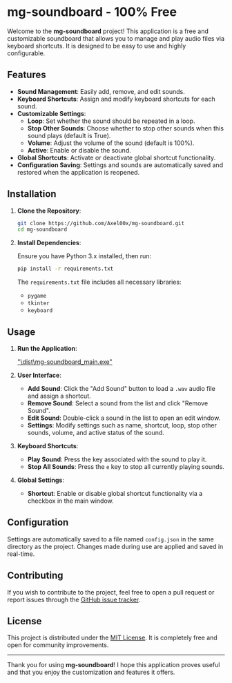 # mg-soundboard - 100% Free

Welcome to the **mg-soundboard** project! This application is a free and customizable soundboard that allows you to manage and play audio files via keyboard shortcuts. It is designed to be easy to use and highly configurable.

## Features

- **Sound Management**: Easily add, remove, and edit sounds.
- **Keyboard Shortcuts**: Assign and modify keyboard shortcuts for each sound.
- **Customizable Settings**:
  - **Loop**: Set whether the sound should be repeated in a loop.
  - **Stop Other Sounds**: Choose whether to stop other sounds when this sound plays (default is True).
  - **Volume**: Adjust the volume of the sound (default is 100%).
  - **Active**: Enable or disable the sound.
- **Global Shortcuts**: Activate or deactivate global shortcut functionality.
- **Configuration Saving**: Settings and sounds are automatically saved and restored when the application is reopened.

## Installation

1. **Clone the Repository**:

    ```bash
    git clone https://github.com/Axel00x/mg-soundboard.git
    cd mg-soundboard
    ```

2. **Install Dependencies**:

    Ensure you have Python 3.x installed, then run:

    ```bash
    pip install -r requirements.txt
    ```

    The `requirements.txt` file includes all necessary libraries:
    - `pygame`
    - `tkinter`
    - `keyboard`

## Usage

1. **Run the Application**:

    ["\dist\mg-soundboard_main.exe"](https://github.com/Axel00x/mg-soundboard/blob/main/dist/mg-soundboard_main.exe)

2. **User Interface**:

    - **Add Sound**: Click the "Add Sound" button to load a `.wav` audio file and assign a shortcut.
    - **Remove Sound**: Select a sound from the list and click "Remove Sound".
    - **Edit Sound**: Double-click a sound in the list to open an edit window.
    - **Settings**: Modify settings such as name, shortcut, loop, stop other sounds, volume, and active status of the sound.

3. **Keyboard Shortcuts**:

    - **Play Sound**: Press the key associated with the sound to play it.
    - **Stop All Sounds**: Press the `e` key to stop all currently playing sounds.

4. **Global Settings**:

    - **Shortcut**: Enable or disable global shortcut functionality via a checkbox in the main window.

## Configuration

Settings are automatically saved to a file named `config.json` in the same directory as the project. Changes made during use are applied and saved in real-time.

## Contributing

If you wish to contribute to the project, feel free to open a pull request or report issues through the [GitHub issue tracker](https://github.com/Axel00x/mg-soundboard/issues).

## License

This project is distributed under the [MIT License](LICENSE). It is completely free and open for community improvements.

---

Thank you for using **mg-soundboard**! I hope this application proves useful and that you enjoy the customization and features it offers.

